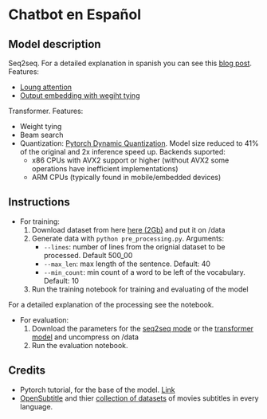 # Chatbot en Español

## Model description

Seq2seq. For a detailed explanation in spanish you can see this [blog post](https://medium.com/@ruben_onelove/como-hacer-un-chatbot-en-espa%C3%B1ol-y-que-te-trolee-en-el-intento-2a8105d66de8). Features:

- [Loung attention](https://arxiv.org/abs/1508.04025)
- [Output embedding with wegiht tying](http://www.aclweb.org/anthology/E17-2025)

Transformer. Features:

- Weight tying
- Beam search
- Quantization: [Pytorch Dynamic Quantization](https://pytorch.org/docs/stable/quantization.html#quantization-workflows). Model size reduced to 41% of the original and 2x inference speed up. Backends suported:
  - x86 CPUs with AVX2 support or higher (without AVX2 some operations have inefficient implementations)
  - ARM CPUs (typically found in mobile/embedded devices)

## Instructions

- For training:
  1. Download dataset from here [here (2Gb)](http://opus.nlpl.eu/download.php?f=OpenSubtitles/v2018/mono/OpenSubtitles.raw.es.gz ) and put it on /data
  2. Generate data with `python pre_processing.py`. Arguments:
     - `--lines`: number of lines from the orignial dataset to be processed. Default 500_00
     - `--max_len`: max length of the sentence. Default: 40
     - `--min_count`: min count of a word to be left of the vocabulary. Default: 10
  3. Run the training notebook for training and evaluating of the model

For a detailed explanation of the processing see the notebook.

- For evaluation:
  1. Download the parameters for the [seq2seq mode](https://drive.google.com/open?id=1YmAgP_K75znP599HsW4kGlA2e-oeguhX) or the [transformer model](https://drive.google.com/open?id=12u1dOvexsnhKdJAW53ri4PC6gOyvo3ZT) and uncompress on /data
  2. Run the evaluation notebook.

## Credits

- Pytorch tutorial, for the base of the model. [Link](https://pytorch.org/tutorials/beginner/chatbot_tutorial.html)
- [OpenSubtitle](http://www.opensubtitles.org/) and thier [collection of datasets](http://opus.nlpl.eu/OpenSubtitles.php) of movies subtitles in every language.
